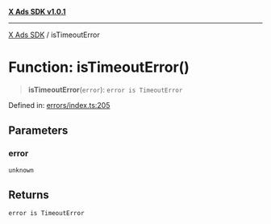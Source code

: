 [**X Ads SDK v1.0.1**](../README.md)

***

[X Ads SDK](../globals.md) / isTimeoutError

# Function: isTimeoutError()

> **isTimeoutError**(`error`): `error is TimeoutError`

Defined in: [errors/index.ts:205](https://github.com/kage1020/x-ads-sdk/blob/main/src/errors/index.ts#L205)

## Parameters

### error

`unknown`

## Returns

`error is TimeoutError`

